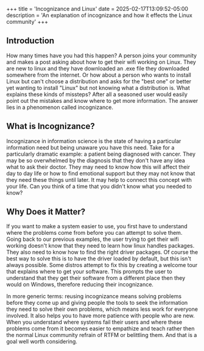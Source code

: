 +++
title = 'Incognizance and Linux'
date = 2025-02-17T13:09:52-05:00
description = 'An explanation of incognizance and how it effects the Linux community'
+++
## Introduction

How many times have you had this happen? A person joins your community and makes a post asking about how to get their wifi working on Linux. They are new to linux and they have downloaded an .exe file they downloaded somewhere from the internet. Or how about a person who wants to install Linux but can't choose a distribution and asks for the "best one" or better yet wanting to install "Linux" but not knowing what a distribution is. What explains these kinds of missteps? After all a seasoned user would easily point out the mistakes and know where to get more information. The answer lies in a phenomenon called incognizance.

## What is Incognizance?

Incognizance in information science is the state of having a particular information need but being unaware you have this need. Take for a particularly dramatic example: a patient being diagnosed with cancer. They may be so overwhelmed by the diagnosis that they don't have any idea what to ask their doctor. They may need to know how this will affect their day to day life or how to find emotional support but they may not know that they need these things until later. It may help to connect this concept with your life. Can you think of a time that you didn't know what you needed to know?

## Why Does it Matter? 

If you want to make a system easier to use, you first have to understand where the problems come from before you can attempt to solve them. Going back to our previous examples, the user trying to get their wifi working doesn't know that they need to learn how linux handles packages. They also need to know how to find the right driver packages. Of course the best way to solve this is to have the driver loaded by default, but this isn't always possible. Some distros attempt to fix this by creating a welcome tour that explains where to get your software. This prompts the user to understand that they get their software from a different place then they would on Windows, therefore reducing their incognizance.

In more generic terms: reusing incognizance means solving problems before they come up and giving people the tools to seek the information they need to solve their own problems, which means less work for everyone involved. It also helps you to have more patience with people who are new. When you understand where systems fail their users and where these problems come from it becomes easier to empathize and teach rather then the normal Linux community refrain of RTFM or belittling them. And that is a goal well worth considering.